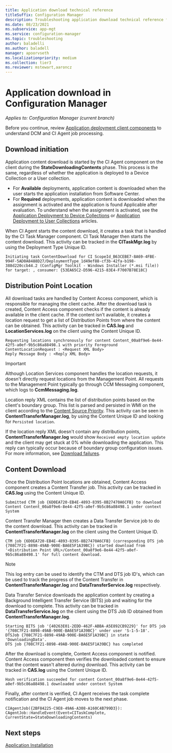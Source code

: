 ```yaml
---
title: Application download technical reference
titleSuffix: Configuration Manager
description: Troubleshooting application download technical reference for Configuration Manager.
ms.date: 08/23/2021
ms.subservice: app-mgt
ms.service: configuration-manager
ms.topic: troubleshooting
author: baladelli
ms.author: baladell
manager: apoorvseth
ms.localizationpriority: medium
ms.collection: tier3
ms.reviewer: mstewart,aaroncz 
---
```


# Application download in Configuration Manager

*Applies to: Configuration Manager (current branch)*

Before you continue, review [Application deployment client components](client-components-technical-reference.md) to understand DCM and CI Agent job processing.

## Download initiation

Application content download is started by the CI Agent component on the client during the **StateDownloadingContents** phase. This process is the same, regardless of whether the application is deployed to a Device Collection or a User collection.

- For **Available** deployments, application content is downloaded when the user starts the application installation from Software Center.
- For **Required** deployments, application content is downloaded when the assignment is activated and the application is found Applicable after evaluation. To understand when the assignment is activated, see the [Application Deployment to Device Collections](device-deployment-technical-reference.md) or [Application Deployment to User Collections](user-deployment-technical-reference.md) articles.

When CI Agent starts the content download, it creates a task that is handled by the CI Task Manager component. CI Task Manager then starts the content download. This activity can be tracked in the **CITaskMgr.log** by using the Deployment Type Unique ID.

```text
Initiating task ContentDownload for CI ScopeId_B63CEBE7-8A69-4FBE-994F-5AD0A8488D27/DeploymentType_1d49ef88-cf3b-42fa-b198-388d220ccb44.2 (ConfigMgr Toolkit - Windows Installer (*.msi file)) for target: , consumer: {53EA65C2-D596-4215-83E4-F7007B78E18C}
```

## Distribution Point Location

All download tasks are handled by Content Access component, which is responsible for managing the client cache. After the download task is created, Content Access component checks if the content is already available in the client cache. If the content isn't available, it creates a location request to get a list of Distribution Points from where the content can be obtained. This activity can be tracked in **CAS.log** and **LocationServices.log** on the client using the Content Unique ID.

```text
Requesting locations synchronously for content Content_00a8f9e6-8e44-42f5-a0ef-9b5c86a88498.1 with priority Foreground
ContentLocationRequest : <Request XML Body>
Reply Message Body : <Reply XML Body>
```

> [!IMPORTANT]
> Although Location Services component handles the location requests, it doesn't directly request locations from the Management Point. All requests to the Management Point typically go through CCM Messaging component, which logs to **CcmMessaging.log**.

Location reply XML contains the list of distribution points based on the client's boundary group. This list is parsed and persisted in WMI on the client according to the [Content Source Priority](../../core/plan-design/hierarchy/fundamental-concepts-for-content-management.md#content-source-priority). This activity can be seen in **ContentTransferManager.log**, by using the Content Unique ID and looking for `Persisted location`.

If the location reply XML doesn't contain any distribution points, **ContentTransferManager.log** would show `Received empty location update` and the client may get stuck at 0% while downloading the application. This reply can typically occur because of boundary group configuration issues. For more information, see [Download failures](/troubleshoot/intune/configmgr/troubleshoot-application-deployment#download-failures).

## Content Download

Once the Distribution Point locations are obtained, Content Access component creates a Content Transfer job. This activity can be tracked in **CAS.log** using the Content Unique ID.

```text
Submitted CTM job {6D0EA720-EB4E-4893-8395-8B27470A6CFB} to download Content Content_00a8f9e6-8e44-42f5-a0ef-9b5c86a88498.1 under context System
```

Content Transfer Manager then creates a Data Transfer Service job to do the content download. This activity can be tracked in **ContentTransferManager.log** on the client using the Content Unique ID.

```text
CTM job {6D0EA720-EB4E-4893-8395-8B27470A6CFB} (corresponding DTS job {708C7F21-8898-49AB-900E-BA6E5F1A39BC}) started download from '<Distribution Point URL>/Content_00a8f9e6-8e44-42f5-a0ef-9b5c86a88498.1' for full content download.
```

> [!NOTE]
> This log entry can be used to identify the CTM and DTS job ID's, which can be used to track the progress of the Content Transfer in **ContentTransferManager.log** and **DataTransferService.log** respectively.

Data Transfer Service downloads the application content by creating a Background Intelligent Transfer Service (BITS) job and waiting for the download to complete. This activity can be tracked in **DataTransferService.log** on the client using the DTS Job ID obtained from **ContentTransferManager.log**.

```text
Starting BITS job '{40263E01-2EDD-462F-ABBA-A5E892CB9229}' for DTS job '{708C7F21-8898-49AB-900E-BA6E5F1A39BC}' under user 'S-1-5-18'.
DTSJob {708C7F21-8898-49AB-900E-BA6E5F1A39BC} in state 'DownloadingData'.
DTS job {708C7F21-8898-49AB-900E-BA6E5F1A39BC} has completed
```

After the download is complete, Content Access component is notified. Content Access component then verifies the downloaded content to ensure that the content wasn't altered during download. This activity can be tracked in **CAS.log** using the Content Unique ID.

```text
Hash verification succeeded for content Content_00a8f9e6-8e44-42f5-a0ef-9b5c86a88498.1 downloaded under context System
```

Finally, after content is verified, CI Agent receives the task complete notification and the CI Agent job moves to the next phase.

```text
CIAgentJob({2BF84225-C9E8-49A6-A308-A160C4B799D3}): CAgentJob::HandleEvent(Event=CITaskComplete, CurrentState=StateDownloadingContents)
```

## Next steps

[Application Installation](deployment-install-technical-reference.md)

